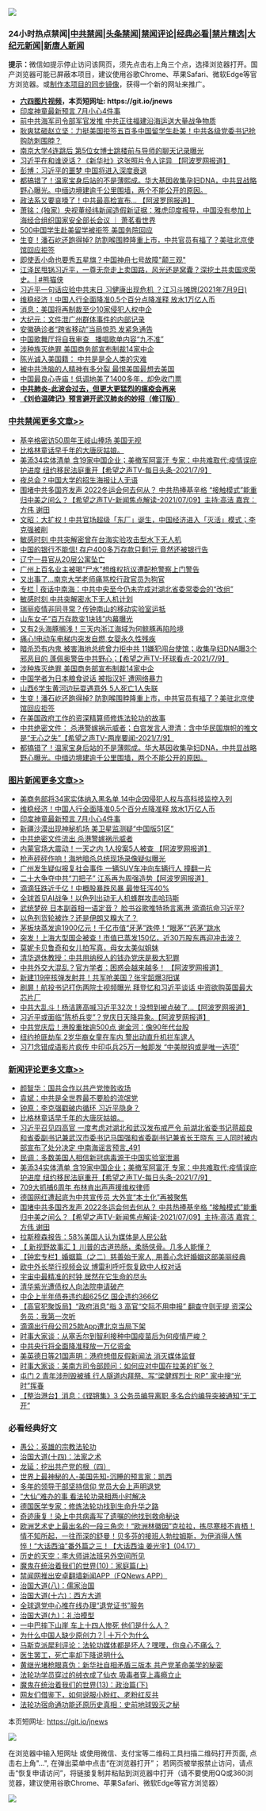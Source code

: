 ![](https://raw.githubusercontent.com/fqnews/bnews/master/64photo/fqnews-qr.jpg)

<div id="tt">
<h3>24小时热点禁闻|<a href="#%E4%B8%AD%E5%85%B1%E7%A6%81%E9%97%BB%E6%9B%B4%E5%A4%9A%E6%96%87%E7%AB%A0">中共禁闻</a>|<a href="#%E5%9B%BE%E7%89%87%E6%96%B0%E9%97%BB%E6%9B%B4%E5%A4%9A%E6%96%87%E7%AB%A0">头条禁闻</a>|<a href="#%E6%96%B0%E9%97%BB%E8%AF%84%E8%AE%BA%E6%9B%B4%E5%A4%9A%E6%96%87%E7%AB%A0">禁闻评论|<a href="#%E5%BF%85%E7%9C%8B%E7%BB%8F%E5%85%B8%E5%A5%BD%E6%96%87">经典必看|<a href="/video.md#%E7%A6%81%E7%89%87%E7%B2%BE%E9%80%89">禁片精选</a>|<a href="https://github.com/fqnews/djy/blob/master/gb/nf1351518.md#1">大纪元新闻</a>|<a href="https://github.com/fqnews/ntdtv/blob/master/gb/prog204.md#1">新唐人新闻</a></h3>
<div><b>提示：</b>微信如提示停止访问该网页，须先点击右上角三个点，选择浏览器打开。国产浏览器可能已屏蔽本项目，建议使用谷歌Chrome、苹果Safari、微软Edge等官方浏览器。或<a href="https://github.com/fqnews/bnews/blob/master/%E5%88%B6%E4%BD%9Cgit%E7%A6%81%E9%97%BB%E9%95%9C%E5%83%8F.md">制作本项目的同步镜像</a>，获得一个新的网址来推广。</div>
<ul>
<li><b><a href="http://d1.bdrive.tk/64.mp4" target="_blank">六四图片视频</a>，本页短网址: https://git.io/jnews</b></li>
<li><a href="/topimagenews/20210709/1583469.md">印度神童最新预言 7月小心4件事</a></li>
<li><a href="/cbnews/20210709/1583706.md">前中共海军司令部军官发推 中共正往福建沿海运送大量战争物质</a></li>
<li><a href="/bannedvideo/20210709/1583500.md">耿爽猛砸赵立坚：力挺美国拒签五百多中国留学生赴美！中共各级党委书记抢购防刺围脖？</a></li>
<li><a href="/cnnews/20210709/1583822.md">南京大学4连跳后 第5位女博士跳楼前与导师的聊天记录曝光</a></li>
<li><a href="/cbnews/20210709/1583628.md">习近平在和谁说话？《新华社》这张照片令人诧异 【阿波罗网报道】</a></li>
<li><a href="/finance/20210709/1583727.md">彭博：习近平的噩梦 中国将进入深度衰退</a></li>
<li><a href="/comments/20210709/1583787.md">都搞错了！温家宝身后站的不是薄熙成。华大基因收集孕妇DNA，中共显战略野心曝光。中缅边境建逾千公里围墙，两个不能公开的原因。</a></li>
<li><a href="/cbnews/20210709/1583608.md">政法系又要哀嚎了！中共最高检宣布... 【阿波罗网报道】</a></li>
<li><a href="/cbnews/20210709/1583570.md">萧铭：(独家）央视董经纬新闻造假新证据：雅虎印度报导，中国没有参加上海经合组织国家安全部长会议 ｜ 萧茗看世界</a></li>
<li><a href="/cbnews/20210709/1583451.md">500中国学生赴美留学被拒签 美国务院回应</a></li>
<li><a href="/cbnews/20210709/1583821.md">生变！潘石屹还跑得掉? 防割喉围脖隆重上市，中共官员有福了？美驻北京使馆回应拒签</a></li>
<li><a href="/cnnews/20210709/1583535.md">即使丢小命也要秀五星旗？中国神舟七号故障"颠三观"</a></li>
<li><a href="/comments/20210709/1583492.md">江泽民甩锅习近平，一尊无奈走上卖国路，风光还是窝囊？深挖土共卖国求荣史。│#熊猫侠</a></li>
<li><a href="/bannedvideo/20210709/1583719.md">习近平一句话应验中共末日 习健康出现危机 ？江习斗摊牌(2021年7月9日)</a></li>
<li><a href="/topimagenews/20210710/1583935.md">维稳经济！中国人行全面降准0.5个百分点降准释 放水1万亿人币</a></li>
<li><a href="/cbnews/20210709/1583726.md">消息：美国将再制裁至少10家侵犯人权中企</a></li>
<li><a href="/cbnews/20210709/1583527.md">大纪元：文件泄广州群体事件的内部记录</a></li>
<li><a href="/cbnews/20210709/1583705.md">安徽确诊者“跨省移动”当局惊恐 发紧急通告</a></li>
<li><a href="/ssgc/20210709/1583740.md">中国歌舞厅将自我审查   播唱歌单内容“九不准”</a></li>
<li><a href="/cbnews/20210710/1583943.md">涉种族灭绝罪 美国商务部宣布制裁14家中企</a></li>
<li><a href="/bannedvideo/20210710/1583968.md">陈光诚入美国籍： 中共是是全人类的灾难</a></li>
<li><a href="/cbnews/20210709/1583704.md">被中共洗脑的人精神有多分裂 最恨美国最想去美国</a></li>
<li><a href="/funmedia/20210709/1583572.md">中国最良心寺庙！低调地美了1400多年，却免收门票</a></li>
<li><b><a href="/comments/20200211/1275071.md" target="_blank">中共肺炎-此波会过去，但更大更猛烈的瘟疫会再来</a></b></li>
<li><b><a href="/comments/20200207/1272816.md" target="_blank">《刘伯温碑记》预言避开武汉肺炎的妙招（修订版）</a></b></li>
</ul>
</div>

<div class="catlist">
<h3><a href="/cbnews/" target="_blank">中共禁闻</a><span><a href="/cbnews/" target="_blank" rel="nofollow">更多文章>></a></span></h3>
<ul>
<li><a href="/cbnews/20210710/1584104.md" target="_blank">基辛格密访50周年王岐山捧场 美国无视</a></li>
<li><a href="/comments/20210710/1584098.md" target="_blank">比格林童话早千年的大唐灰姑娘。</a></li>
<li><a href="/comments/20210710/1584093.md" target="_blank">美添34实体清单 含19家中国企业；美撤军阿富汗 专家：中共难取代;疫情误庇护进度 纽约移民法庭重开【希望之声TV-每日头条-2021/7/9】</a></li>
<li><a href="/cbnews/20210710/1584089.md" target="_blank">夜总会？中国大学的招生海报让人无语</a></li>
<li><a href="/comments/20210710/1584082.md" target="_blank">围堵中共多国齐发声   2022冬运会何去何从？ 中共热捧基辛格  “接触模式”能重归中美之间么？【希望之声TV-新闻焦点解读-2021/07/09】主持:高洁  嘉宾：方伟  谢田</a></li>
<li><a href="/cbnews/20210710/1584078.md" target="_blank">文昭：大扩权！中共官场超级「东厂」诞生，中国经济进入「灭活」模式；李克强被削</a></li>
<li><a href="/cbnews/20210710/1584040.md" target="_blank">敏感时刻 中共突解密曾在台海实验攻击型水下无人机</a></li>
<li><a href="/cbnews/20210710/1584039.md" target="_blank">中国的银行不能信! 存户400多万存款只剩1元 竟然还被银行告</a></li>
<li><a href="/cbnews/20210710/1584038.md" target="_blank">辽宁一县官从20层公寓坠亡</a></li>
<li><a href="/cbnews/20210710/1584037.md" target="_blank">广州上百名业主被喝“尸水”想维权抗议遭配枪警察上门警告</a></li>
<li><a href="/cbnews/20210710/1584036.md" target="_blank">又出事了…南京大学老师痛骂校行政官员为狗官</a></li>
<li><a href="/cbnews/20210710/1584032.md" target="_blank">专栏 | 夜话中南海：中共中央至今仍未完成对湖北省委常委会的“改组”</a></li>
<li><a href="/cbnews/20210710/1584029.md" target="_blank">敏感时刻 中共突解密水下无人机计划</a></li>
<li><a href="/cbnews/20210710/1584028.md" target="_blank">瑞丽疫情非同寻常？传钟南山的移动实验室运抵</a></li>
<li><a href="/cbnews/20210710/1584017.md" target="_blank">山东女子“百万存款变1块钱”内幕曝光</a></li>
<li><a href="/cbnews/20210710/1584016.md" target="_blank">又有2头海豚搁浅！三天内浙江海域为何鲸豚再陷险境</a></li>
<li><a href="/cbnews/20210710/1584015.md" target="_blank">痛心!电动车电梯内突发自燃,女婴永久性残疾</a></li>
<li><a href="/comments/20210710/1583952.md" target="_blank">暗杀恐有内鬼 被害海地总统曾力拒中共 11嫌犯闯台使馆；收集孕妇DNA曝3个邪恶目的  蓬佩奥警告中共野心；【希望之声TV-环球看点-2021/7/9】</a></li>
<li><a href="/cbnews/20210710/1583943.md" target="_blank">涉种族灭绝罪 美国商务部宣布制裁14家中企</a></li>
<li><a href="/cbnews/20210709/1583850.md" target="_blank">中国学者为日本粮食说话 被指汉奸 遭网络暴力</a></li>
<li><a href="/cbnews/20210709/1583838.md" target="_blank">山西6学生黄河边玩耍遇意外 5人死亡1人失联</a></li>
<li><a href="/cbnews/20210709/1583821.md" target="_blank">生变！潘石屹还跑得掉? 防割喉围脖隆重上市，中共官员有福了？美驻北京使馆回应拒签</a></li>
<li><a href="/cbnews/20210709/1583778.md" target="_blank">在美国政府工作的资深精算师修炼法轮功的故事</a></li>
<li><a href="/comments/20210709/1583797.md" target="_blank">中共绝密文件： 杀港警嫁祸示威者；白宫发言人澄清：含中华民国旗帜的推文是“无心之失”【希望之声TV-两岸要闻-2021/7/9】</a></li>
<li><a href="/comments/20210709/1583787.md" target="_blank">都搞错了！温家宝身后站的不是薄熙成。华大基因收集孕妇DNA，中共显战略野心曝光。中缅边境建逾千公里围墙，两个不能公开的原因。</a></li>

</ul>
</div>
<div class="catlist">
<h3><a href="/topimagenews/" target="_blank">图片新闻</a><span><a href="/topimagenews/" target="_blank" rel="nofollow">更多文章>></a></span></h3>
<ul>
<li><a href="/topimagenews/20210710/1584006.md" target="_blank">美商务部将34家实体纳入黑名单 14中企因侵犯人权与高科技监控入列</a></li>
<li><a href="/topimagenews/20210710/1583935.md" target="_blank">维稳经济！中国人行全面降准0.5个百分点降准释 放水1万亿人币</a></li>
<li><a href="/topimagenews/20210709/1583469.md" target="_blank">印度神童最新预言 7月小心4件事</a></li>
<li><a href="/topimagenews/20210709/1583332.md" target="_blank">新疆沙漠出现神秘机场 美卫星监测疑“中国版51区”</a></li>
<li><a href="/topimagenews/20210708/1583017.md" target="_blank">中共绝密文件流出 杀港警嫁祸示威者</a></li>
<li><a href="/topimagenews/20210708/1582899.md" target="_blank">内蒙官场大震动！一天之内 1人投案5人被查 【阿波罗网报道】</a></li>
<li><a href="/topimagenews/20210708/1582726.md" target="_blank">枪声砰砰作响！海地暗杀总统现场录像疑似曝光</a></li>
<li><a href="/topimagenews/20210707/1582217.md" target="_blank">广州发生疑似报复社会事件 一辆SUV车冲向车辆行人 撞翻一片</a></li>
<li><a href="/topimagenews/20210707/1582216.md" target="_blank">二十大争夺中共“刀把子” 江系再为周强造势【阿波罗网报道】</a></li>
<li><a href="/topimagenews/20210707/1582113.md" target="_blank">滴滴狂跌近千亿！中概股暴跌风暴 最惨狂泻40%</a></li>
<li><a href="/topimagenews/20210707/1582028.md" target="_blank">全球首见AI战争！以色列出动无人机蜂群攻击哈玛斯</a></li>
<li><a href="/topimagenews/20210706/1581728.md" target="_blank">武统梦碎 日本副首相一语定音？ 脸书谷歌推特扬言离港 滴滴抗命习近平?</a></li>
<li><a href="/topimagenews/20210706/1581523.md" target="_blank">以色列货轮被炸？还是伊朗又糗大了？</a></li>
<li><a href="/topimagenews/20210706/1581506.md" target="_blank">茅板块蒸发逾1900亿元！千亿市值“牙茅”跌停！“眼茅”“药茅”跳水</a></li>
<li><a href="/topimagenews/20210706/1581505.md" target="_blank">突发！上海大型国企被查！市值已蒸发150亿，近30万股东再迎冲击波？</a></li>
<li><a href="/topimagenews/20210706/1581222.md" target="_blank">莫妮卡贝鲁奇和女儿拍写真，母女太美似姐妹</a></li>
<li><a href="/topimagenews/20210705/1580992.md" target="_blank">清华退休教授：中共用纳税人的钱办党庆是极大犯罪</a></li>
<li><a href="/topimagenews/20210705/1580819.md" target="_blank">中共外交大混乱？官方学者：困惑会越来越多！ 【阿波罗网报道】</a></li>
<li><a href="/topimagenews/20210705/1580483.md" target="_blank">新建119座核弹发射井！共军呛美国？张宇韶爆3阳谋</a></li>
<li><a href="/topimagenews/20210704/1580353.md" target="_blank">刷屏！航投书记打伤两院士视频曝光 拜登忆和习近平谈话 中资欲购英国最大芯片厂</a></li>
<li><a href="/topimagenews/20210704/1580198.md" target="_blank">中共大乱斗！杨洁篪高喊习近平32次！没想到被点破了&#8230;【阿波罗网报道】</a></li>
<li><a href="/topimagenews/20210704/1580090.md" target="_blank">习近平或面临“陈桥兵变”？党庆日天降异象。【阿波罗网报道】</a></li>
<li><a href="/topimagenews/20210704/1579925.md" target="_blank">中共党庆后！港股重挫逾500点 谢金河：像90年代台股</a></li>
<li><a href="/topimagenews/20210704/1579885.md" target="_blank">纽约抢匪劫车 2岁华裔女童在车内 警出动直升机拦车逮人</a></li>
<li><a href="/topimagenews/20210703/1579780.md" target="_blank">习71念错成语影片疯传 中印屯兵25万一触即发 “中美脱钩或是唯一选项”</a></li>

</ul>
</div>
<div class="catlist">
<h3><a href="/comments/" target="_blank">新闻评论</a><span><a href="/comments/" target="_blank" rel="nofollow">更多文章>></a></span></h3>
<ul>
<li><a href="/comments/20210710/1584123.md" target="_blank">颜智华：国共合作以共产党惨败收场</a></li>
<li><a href="/comments/20210710/1584122.md" target="_blank">袁斌：中共是全世界最不要脸的流氓党</a></li>
<li><a href="/comments/20210710/1584121.md" target="_blank">钟原：李克强戳破内循环 习近平隐身？</a></li>
<li><a href="/comments/20210710/1584098.md" target="_blank">比格林童话早千年的大唐灰姑娘。</a></li>
<li><a href="/comments/20210710/1584097.md" target="_blank">习近平召见四高官 一度考虑对湖北和武汉发布戒严令 前湖北省委书记蒋超良和省委副书记兼武汉市委书记马国强和省委副书记兼省长王晓东 三人同时被内部宣布了处分决定 中南海谣言预言_491</a></li>
<li><a href="/comments/20210710/1584094.md" target="_blank">民调：多数美国人相信新冠病毒源于中国实验室泄漏</a></li>
<li><a href="/comments/20210710/1584093.md" target="_blank">美添34实体清单 含19家中国企业；美撤军阿富汗 专家：中共难取代;疫情误庇护进度 纽约移民法庭重开【希望之声TV-每日头条-2021/7/9】</a></li>
<li><a href="/comments/20210710/1584092.md" target="_blank">709大抓捕6周年 布林肯出声声援维权律师</a></li>
<li><a href="/comments/20210710/1584085.md" target="_blank">德国网红遭起底为中共宣传员 大外宣“本土化”再被聚焦</a></li>
<li><a href="/comments/20210710/1584082.md" target="_blank">围堵中共多国齐发声   2022冬运会何去何从？ 中共热捧基辛格  “接触模式”能重归中美之间么？【希望之声TV-新闻焦点解读-2021/07/09】主持:高洁  嘉宾：方伟  谢田</a></li>
<li><a href="/comments/20210710/1584070.md" target="_blank">拉斯穆森报告：58%美国人认为媒体是人民公敌</a></li>
<li><a href="/comments/20210710/1584059.md" target="_blank">【 新视野故事汇 】川普的古道热肠，柔肠侠骨。几多人能懂？</a></li>
<li><a href="/comments/20210710/1584057.md" target="_blank">【钟宏专栏】婚姻篇（之二）慈善始于家人, 用善心念好婚姻这部美丽经典</a></li>
<li><a href="/comments/20210710/1584049.md" target="_blank">欧中外长举行视频会议 博雷利呼吁恢复欧中人权对话</a></li>
<li><a href="/comments/20210710/1584035.md" target="_blank">宇宙中最精准的时钟 居然在它生命的尽头</a></li>
<li><a href="/comments/20210710/1584026.md" target="_blank">清华紫光遭债权人向法院申请破产</a></li>
<li><a href="/comments/20210710/1584013.md" target="_blank">中企上半年债券违约超625亿 国企违约366亿</a></li>
<li><a href="/comments/20210710/1584012.md" target="_blank">【高官犯聚饭局】“政府消息”指 3 高官“交际不用申报” 翻查守则无提 资深公务员：我第一次听</a></li>
<li><a href="/comments/20210710/1584011.md" target="_blank">滴滴出行母公司25款App遭北京当局下架</a></li>
<li><a href="/comments/20210710/1584003.md" target="_blank">时事大家谈：从塞舌尔到智利接种中国疫苗后为何疫情严峻？</a></li>
<li><a href="/comments/20210710/1583992.md" target="_blank">中共央行将全面降准释放一万亿资金</a></li>
<li><a href="/comments/20210710/1583990.md" target="_blank">美英德日等21国声明：港府想借反假新闻法 消灭媒体监督</a></li>
<li><a href="/comments/20210710/1583989.md" target="_blank">时事大家谈：美南方司令部顾问：如何应对中国在拉美的扩张？</a></li>
<li><a href="/comments/20210710/1583977.md" target="_blank">屯门 2 青年涉刑毁被捕 行人隧道内拜祭、写“梁健辉烈士 RIP” 家中搜“光时”挥春</a></li>
<li><a href="/comments/20210710/1583976.md" target="_blank">【整治港台】消息：《铿锵集》3 公务员编导离职 多名合约编导突被通知“无工开”</a></li>

</ul>
</div>

<div class="catlist">
<h3>必看经典好文</h3>
<ul>
<li><a href="/comments/20200313/1292991.md" target="_blank">愚公：英雄的宗教法轮功</a></li>
<li><a href="/cbnews/20180320/916962.md" target="_blank">治国大道(十四)：法家之术</a></li>
<li><a href="/comments/20200930/1405812.md" target="_blank">龙延：挖出共产党的根（四）</a></li>
<li><a href="/comments/20200605/783244.md" target="_blank">世界上最神秘的人-美国先知-沉睡的预言家：凯西</a></li>
<li><a href="/comments/20210307/1500218.md" target="_blank">多年的领导干部坚持信仰 党员大会上声明退党</a></li>
<li><a href="/cbnews/20210428/1535533.md" target="_blank">“大仙”难办的事  看法轮功录相两小时解决</a></li>
<li><a href="/comments/20200607/783186.md" target="_blank">德国医学专家：修炼法轮功找到生命升华之路</a></li>
<li><a href="/topimagenews/20210131/1478453.md" target="_blank">奇迹康复！染上中共病毒写了遗嘱的他找到救命秘诀</a></li>
<li><a href="/bannedvideo/20210418/1528557.md" target="_blank">欧洲艺术史上最出名的一段三角恋！“欧洲林徽因”克拉拉，拣尽寒枝不肯栖！情不知所起，一往而深的舒曼！贝多芬的接班人勃拉姆斯，为伊消得人憔悴！“大话西油”番外篇之三！【大话西油 姜光宇】(04.17）</a></li>
<li><a href="/tculture/20121025/73064.md" target="_blank">历史的天空：李大师讲法班另外空间所见</a></li>
<li><a href="/topimagenews/20180529/950153.md" target="_blank">魔鬼在统治着我们的世界(10)：家庭篇(上)</a></li>
<li><a href="/comments/20200503/1322531.md" target="_blank">禁闻网推出安卓翻墙新闻APP（FQNews APP）</a></li>
<li><a href="/cbnews/20190424/914482.md" target="_blank">治国大道(八)：儒家治国</a></li>
<li><a href="/comments/20201110/1428663.md" target="_blank">治国大道(十六)：西方大道</a></li>
<li><a href="/cbnews/20200819/1382346.md" target="_blank">全球退党中心推在线办理“退党证书”服务</a></li>
<li><a href="/cbnews/20180315/914943.md" target="_blank">治国大道(九)：礼治模型</a></li>
<li><a href="/cbnews/20200611/1343057.md" target="_blank">一中巴摔下山崖 车上十四人惨死 他们是什么人？</a></li>
<li><a href="/ssgc/20200715/1360940.md" target="_blank">为什么中国人缺少原创力？| 十万个为什么</a></li>
<li><a href="/comments/20210207/1482940.md" target="_blank">马斯克派犀利评论：法轮功媒体都是坏人？嘿嘿，你良心不痛么？</a></li>
<li><a href="/sohnews/20150904/445868.md" target="_blank">医生罢工，死亡率却下降说明什么</a></li>
<li><a href="/lifebaike/20180921/1001174.md" target="_blank">黄继光堵枪眼真伪：新华社自相矛盾三版本 共产党革命美学的秘密</a></li>
<li><a href="/comments/20210317/1506773.md" target="_blank">法轮功学员穿过的绒衣成了仙衣 吸毒者穿上毒瘾立止</a></li>
<li><a href="/topimagenews/20180602/951960.md" target="_blank">魔鬼在统治着我们的世界(13)：政治篇(下)</a></li>
<li><a href="/comments/20200712/1359630.md" target="_blank">网友们借鉴下，如何说服小粉红、老粉红反共</a></li>
<li><a href="/tculture/20121025/73069.md" target="_blank">法轮功宿命通功能还原历史真相：史前地球毁灭之秘</a></li>

</ul>
</div>

本页短网址: https://git.io/jnews

![](https://raw.githubusercontent.com/fqnews/bnews/master/64photo/fqnews-qr.jpg)

在浏览器中输入短网址 或使用微信、支付宝等二维码工具扫描二维码打开页面, 点击右上角"...", 在弹出菜单中点击“在浏览器打开”； 若网页被举报禁止访问，请点击“恢复申请访问”，将链接复制并粘贴到浏览器中打开（请不要使用QQ或360浏览器，建议使用谷歌Chrome、苹果Safari、微软Edge等官方浏览器）

![](https://raw.githubusercontent.com/fqnews/bnews/master/64photo/wx.jpg)